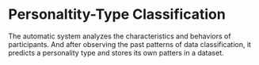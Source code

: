 # Personaltity-Type Classification  
The automatic  system analyzes the characteristics and behaviors of participants. And after observing the past patterns of data classification, it predicts a personality type and stores its own patters in a dataset.         
   
  
